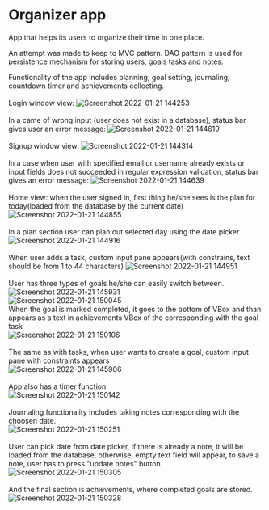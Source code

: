 <h1>Organizer app</h1>

App that helps its users to organize their time in one place.

An attempt was made to keep to MVC pattern. 
DAO pattern is used for persistence mechanism for storing users, goals tasks and notes.

Functionality of the app includes planning, goal setting, journaling, countdown timer and achievements collecting.
<br>
<br>
Login window view: ![Screenshot 2022-01-21 144253](https://user-images.githubusercontent.com/87067491/150536315-dc3de050-e5a4-4bed-8489-169f345bdb82.png)
<br>
<br>
In a came of wrong input (user does not exist in a database), status bar gives user an error message: ![Screenshot 2022-01-21 144619](https://user-images.githubusercontent.com/87067491/150536539-213e2e48-f066-4f5c-9098-87e4466bbc6b.png)
<br>
<br>
Signup window view: ![Screenshot 2022-01-21 144314](https://user-images.githubusercontent.com/87067491/150536362-e7995496-8aae-4584-9ab4-7474f562eab9.png)
<br>
<br>
In a case when user with specified email or username already exists or input fields does not succeeded in regular expression validation, status bar gives an error message: ![Screenshot 2022-01-21 144639](https://user-images.githubusercontent.com/87067491/150536776-72025db7-eea4-4080-95bf-0fa24aeb3a6f.png)
<br>
<br>
Home view: when the user signed in, first thing he/she sees is the plan for today(loaded from the database by the current date) ![Screenshot 2022-01-21 144855](https://user-images.githubusercontent.com/87067491/150537106-6496aecc-05ff-4492-a278-39e1c4b4a076.png)
<br>
<br>
In a plan section user can plan out selected day using the date picker. ![Screenshot 2022-01-21 144916](https://user-images.githubusercontent.com/87067491/150537285-2b516e09-2183-4b3d-9fde-3d9cea847e5c.png)
<br>
<br>
When user adds a task, custom input pane appears(with constrains, text should be from 1 to 44 characters) ![Screenshot 2022-01-21 144951](https://user-images.githubusercontent.com/87067491/150537462-0c0241c2-8a40-4b8f-a593-a573f7ebf6a0.png)
<br>
<br>
User has three types of goals he/she can easily switch between.![Screenshot 2022-01-21 145931](https://user-images.githubusercontent.com/87067491/150537712-83815dc7-4c99-479e-affa-ccbdeea8e13c.png)
<br>
![Screenshot 2022-01-21 150045](https://user-images.githubusercontent.com/87067491/150537774-7aca3f96-bdd2-4f75-ae6e-4d1667e4f80f.png)
<br>
When the goal is marked completed, it goes to the bottom of VBox and than appears as a text in achievements VBox of the corresponding with the goal task<br>![Screenshot 2022-01-21 150106](https://user-images.githubusercontent.com/87067491/150537962-0254273a-afbe-4054-be22-20fc6c093a65.png)
<br>
<br>
The same as with tasks, when user wants to create a goal, custom input pane with constraints appears <br>![Screenshot 2022-01-21 145906](https://user-images.githubusercontent.com/87067491/150538287-36ca1931-6571-4e34-bbb1-37da63bc7879.png)
<br>
<br>
App also has a timer function <br> ![Screenshot 2022-01-21 150142](https://user-images.githubusercontent.com/87067491/150538392-26db24a5-eafb-4ebb-bc1d-236f96b3b58a.png)
<br>
<br>
Journaling functionality includes taking notes corresponding with the choosen date.<br>![Screenshot 2022-01-21 150251](https://user-images.githubusercontent.com/87067491/150538627-9f310640-33d7-47b8-809c-2f9f3b88dfe9.png)
<br>
<br>
User can pick date from date picker, if there is already a note, it will be loaded from the database, otherwise, empty text field will appear, to save a note, user has to press "update notes" button
<br>
![Screenshot 2022-01-21 150305](https://user-images.githubusercontent.com/87067491/150538906-1a9f99d1-a368-49d9-911f-898edfedfa8a.png)
<br>
<br>
And the final section is achievements, where completed goals are stored.![Screenshot 2022-01-21 150328](https://user-images.githubusercontent.com/87067491/150539013-38a70be1-48b6-4f07-9efe-6d35b7fa094c.png)


